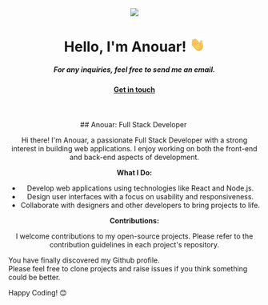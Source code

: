 <div align="center">
<img src="https://i.imgur.com/8MupZHY.gif" width="400px" />
<br>

# Hello, I'm Anouar!  <img src="https://github.com/ABSphreak/ABSphreak/blob/master/gifs/Hi.gif" width="30px"> 


##### For any inquiries, feel free to send me an email.
####    [Get in touch](mailto:g.anouar@yahoo.com)

<br>
<br>
## Anouar: Full Stack Developer  ‍

Hi there! I'm Anouar, a passionate Full Stack Developer with a strong interest in building web applications. I enjoy working on both the front-end and back-end aspects of development.

**What I Do:**

* Develop web applications using technologies like React and Node.js.
* Design user interfaces with a focus on usability and responsiveness.
* Collaborate with designers and other developers to bring projects to life.



**Contributions:**

I welcome contributions to my open-source projects. Please refer to the contribution guidelines in each project's repository.

</div>

You have finally discovered my Github profile. <br>
Please feel free to clone projects and raise issues if you think something could be better.

Happy Coding! 😊

<div align="center">
<br>

</div>
